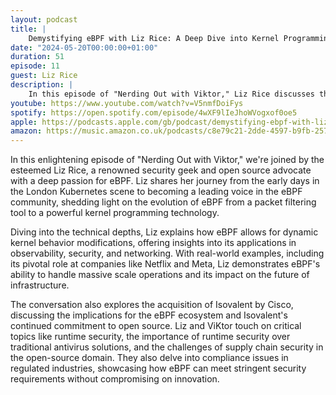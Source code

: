 ```yaml
---
layout: podcast
title: |
    Demystifying eBPF with Liz Rice: A Deep Dive into Kernel Programming and Security
date: "2024-05-20T00:00:00+01:00"
duration: 51
episode: 11
guest: Liz Rice
description: |
    In this episode of "Nerding Out with Viktor," Liz Rice discusses the evolution and applications of eBPF in observability, security, and networking, highlighting its impact at companies like Netflix and Meta, the implications of Cisco's acquisition of Isovalent, and the importance of runtime security and compliance in the open-source domain.
youtube: https://www.youtube.com/watch?v=V5nmfDoiFys
spotify: https://open.spotify.com/episode/4wXF9lIeJhoWVogxof0oe5
apple: https://podcasts.apple.com/gb/podcast/demystifying-ebpf-with-liz-rice-a-deep-dive-into/id1722663295?i=1000656091310
amazon: https://music.amazon.co.uk/podcasts/c8e79c21-2dde-4597-b9fb-257ecbc2bf29/episodes/2abbad1e-ca7d-465c-9173-17cf740e05a9/nerding-out-with-viktor-demystifying-ebpf-with-liz-rice-a-deep-dive-into-kernel-programming-and-security
---
```


In this enlightening episode of "Nerding Out with Viktor," we're joined by the esteemed Liz Rice, a renowned security geek and open source advocate with a deep passion for eBPF. Liz shares her journey from the early days in the London Kubernetes scene to becoming a leading voice in the eBPF community, shedding light on the evolution of eBPF from a packet filtering tool to a powerful kernel programming technology.

Diving into the technical depths, Liz explains how eBPF allows for dynamic kernel behavior modifications, offering insights into its applications in observability, security, and networking. With real-world examples, including its pivotal role at companies like Netflix and Meta, Liz demonstrates eBPF's ability to handle massive scale operations and its impact on the future of infrastructure.

The conversation also explores the acquisition of Isovalent by Cisco, discussing the implications for the eBPF ecosystem and Isovalent's continued commitment to open source. Liz and ViKtor touch on critical topics like runtime security, the importance of runtime security over traditional antivirus solutions, and the challenges of supply chain security in the open-source domain. They also delve into compliance issues in regulated industries, showcasing how eBPF can meet stringent security requirements without compromising on innovation.

